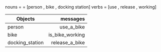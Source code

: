 nouns =  = [person , bike , docking station]
verbs = [use , release , working]



| Objects        | messages         |
| -------------- | ----------------:|
| person         | use_a_bike       |
| bike           | is_bike_working  |   
| docking_station| release_a_bike   |   
